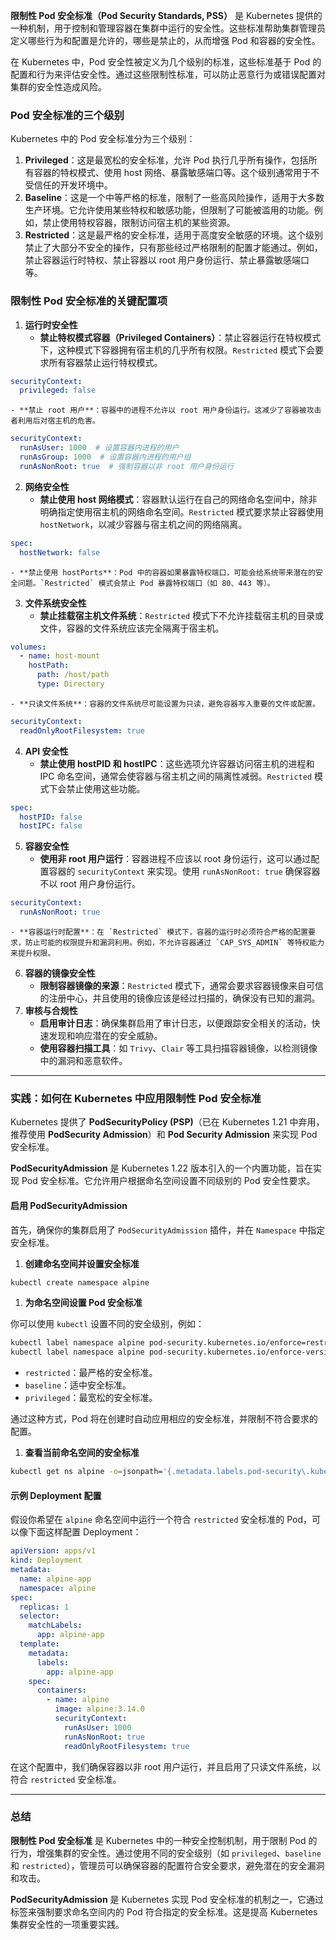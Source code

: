 **限制性 Pod 安全标准（Pod Security Standards, PSS）** 是 Kubernetes 提供的一种机制，用于控制和管理容器在集群中运行的安全性。这些标准帮助集群管理员定义哪些行为和配置是允许的，哪些是禁止的，从而增强 Pod 和容器的安全性。

在 Kubernetes 中，Pod 安全性被定义为几个级别的标准，这些标准基于 Pod 的配置和行为来评估安全性。通过这些限制性标准，可以防止恶意行为或错误配置对集群的安全性造成风险。

### **Pod 安全标准的三个级别**
Kubernetes 中的 Pod 安全标准分为三个级别：

1. **Privileged**：这是最宽松的安全标准，允许 Pod 执行几乎所有操作，包括所有容器的特权模式、使用 host 网络、暴露敏感端口等。这个级别通常用于不受信任的开发环境中。
2. **Baseline**：这是一个中等严格的标准，限制了一些高风险操作，适用于大多数生产环境。它允许使用某些特权和敏感功能，但限制了可能被滥用的功能。例如，禁止使用特权容器，限制访问宿主机的某些资源。
3. **Restricted**：这是最严格的安全标准，适用于高度安全敏感的环境。这个级别禁止了大部分不安全的操作，只有那些经过严格限制的配置才能通过。例如，禁止容器运行时特权、禁止容器以 root 用户身份运行、禁止暴露敏感端口等。

### **限制性 Pod 安全标准的关键配置项**
1. **运行时安全性**
    - **禁止特权模式容器（Privileged Containers）**：禁止容器运行在特权模式下，这种模式下容器拥有宿主机的几乎所有权限。`Restricted` 模式下会要求所有容器禁止运行特权模式。

```yaml
securityContext:
  privileged: false
```

    - **禁止 root 用户**：容器中的进程不允许以 root 用户身份运行。这减少了容器被攻击者利用后对宿主机的危害。

```yaml
securityContext:
  runAsUser: 1000  # 设置容器内进程的用户
  runAsGroup: 1000  # 设置容器内进程的用户组
  runAsNonRoot: true  # 强制容器以非 root 用户身份运行
```

2. **网络安全性**
    - **禁止使用 host 网络模式**：容器默认运行在自己的网络命名空间中，除非明确指定使用宿主机的网络命名空间。`Restricted` 模式要求禁止容器使用 `hostNetwork`，以减少容器与宿主机之间的网络隔离。

```yaml
spec:
  hostNetwork: false
```

    - **禁止使用 hostPorts**：Pod 中的容器如果暴露特权端口，可能会给系统带来潜在的安全问题。`Restricted` 模式会禁止 Pod 暴露特权端口（如 80、443 等）。
3. **文件系统安全性**
    - **禁止挂载宿主机文件系统**：`Restricted` 模式下不允许挂载宿主机的目录或文件，容器的文件系统应该完全隔离于宿主机。

```yaml
volumes:
  - name: host-mount
    hostPath:
      path: /host/path
      type: Directory
```

    - **只读文件系统**：容器的文件系统尽可能设置为只读，避免容器写入重要的文件或配置。

```yaml
securityContext:
  readOnlyRootFilesystem: true
```

4. **API 安全性**
    - **禁止使用 hostPID 和 hostIPC**：这些选项允许容器访问宿主机的进程和 IPC 命名空间，通常会使容器与宿主机之间的隔离性减弱。`Restricted` 模式下会禁止使用这些功能。

```yaml
spec:
  hostPID: false
  hostIPC: false
```

5. **容器安全性**
    - **使用非 root 用户运行**：容器进程不应该以 root 身份运行，这可以通过配置容器的 `securityContext` 来实现。使用 `runAsNonRoot: true` 确保容器不以 root 用户身份运行。

```yaml
securityContext:
  runAsNonRoot: true
```

    - **容器运行时配置**：在 `Restricted` 模式下，容器的运行时必须符合严格的配置要求，防止可能的权限提升和漏洞利用。例如，不允许容器通过 `CAP_SYS_ADMIN` 等特权能力来提升权限。
6. **容器的镜像安全性**
    - **限制容器镜像的来源**：`Restricted` 模式下，通常会要求容器镜像来自可信的注册中心，并且使用的镜像应该是经过扫描的，确保没有已知的漏洞。
7. **审核与合规性**
    - **启用审计日志**：确保集群启用了审计日志，以便跟踪安全相关的活动，快速发现和响应潜在的安全威胁。
    - **使用容器扫描工具**：如 `Trivy`、`Clair` 等工具扫描容器镜像，以检测镜像中的漏洞和恶意软件。

---

### **实践：如何在 Kubernetes 中应用限制性 Pod 安全标准**
Kubernetes 提供了 **PodSecurityPolicy (PSP)**（已在 Kubernetes 1.21 中弃用，推荐使用 **PodSecurity Admission**）和 **Pod Security Admission** 来实现 Pod 安全标准。

**PodSecurityAdmission** 是 Kubernetes 1.22 版本引入的一个内置功能，旨在实现 Pod 安全标准。它允许用户根据命名空间设置不同级别的 Pod 安全性要求。

#### **启用 PodSecurityAdmission**
首先，确保你的集群启用了 `PodSecurityAdmission` 插件，并在 `Namespace` 中指定安全标准。

1. **创建命名空间并设置安全标准**

```bash
kubectl create namespace alpine
```

1. **为命名空间设置 Pod 安全标准**

你可以使用 `kubectl` 设置不同的安全级别，例如：

```bash
kubectl label namespace alpine pod-security.kubernetes.io/enforce=restricted
kubectl label namespace alpine pod-security.kubernetes.io/enforce-version=v1.24
```

+ `restricted`：最严格的安全标准。
+ `baseline`：适中安全标准。
+ `privileged`：最宽松的安全标准。

通过这种方式，Pod 将在创建时自动应用相应的安全标准，并限制不符合要求的配置。

1. **查看当前命名空间的安全标准**

```bash
kubectl get ns alpine -o=jsonpath='{.metadata.labels.pod-security\.kubernetes\.io/enforce}'
```

#### **示例 Deployment 配置**
假设你希望在 `alpine` 命名空间中运行一个符合 `restricted` 安全标准的 Pod，可以像下面这样配置 Deployment：

```yaml
apiVersion: apps/v1
kind: Deployment
metadata:
  name: alpine-app
  namespace: alpine
spec:
  replicas: 1
  selector:
    matchLabels:
      app: alpine-app
  template:
    metadata:
      labels:
        app: alpine-app
    spec:
      containers:
        - name: alpine
          image: alpine:3.14.0
          securityContext:
            runAsUser: 1000
            runAsNonRoot: true
            readOnlyRootFilesystem: true
```

在这个配置中，我们确保容器以非 root 用户运行，并且启用了只读文件系统，以符合 `restricted` 安全标准。

---

### **总结**
**限制性 Pod 安全标准** 是 Kubernetes 中的一种安全控制机制，用于限制 Pod 的行为，增强集群的安全性。通过使用不同的安全级别（如 `privileged`、`baseline` 和 `restricted`），管理员可以确保容器的配置符合安全要求，避免潜在的安全漏洞和攻击。

**PodSecurityAdmission** 是 Kubernetes 实现 Pod 安全标准的机制之一，它通过标签来强制要求命名空间内的 Pod 符合指定的安全标准。这是提高 Kubernetes 集群安全性的一项重要实践。

